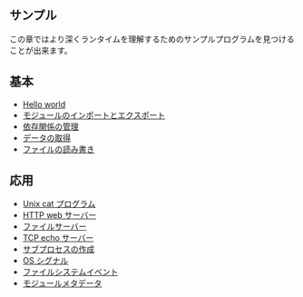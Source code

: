 <!-- # Examples -->
## サンプル

<!--
In this chapter you can find some example programs that you can use to learn
more about the runtime.
-->
この章ではより深くランタイムを理解するためのサンプルプログラムを見つけることが出来ます。

<!-- ## Basic -->
## 基本

<!--
- [Hello world](./examples/hello_world.md)
- [Import and export modules](./examples/import_export.md
- [Manage dependencies](./examples/manage_dependencies.md)
- [Fetch data](./examples/fetch_data.md)
- [Read and write files](./examples/read_write_files.md)
-->
- [Hello world](./examples/hello_world.md)
- [モジュールのインポートとエクスポート](./examples/import_export.md)
- [依存関係の管理](./examples/manage_dependencies.md)
- [データの取得](./examples/fetch_data.md)
- [ファイルの読み書き](./examples/read_write_files.md)

<!-- ## Advanced -->
## 応用

<!--
- [Unix cat program](./examples/unix_cat.md)
- [HTTP web server](./examples/http_server.md)
- [File server](./examples/file_server.md)
- [TCP echo server](./examples/tcp_echo.md)
- [Creating a subprocess](./examples/subprocess.md)
- [OS signals](./examples/os_signals.md)
- [File system events](./examples/file_system_events.md)
- [Module metadata](./examples/module_metadata.md)
-->
- [Unix cat プログラム](./examples/unix_cat.md)
- [HTTP web サーバー](./examples/http_server.md)
- [ファイルサーバー](./examples/file_server.md)
- [TCP echo サーバー](./examples/tcp_echo.md)
- [サブプロセスの作成](./examples/subprocess.md)
- [OS シグナル](./examples/os_signals.md)
- [ファイルシステムイベント](./examples/file_system_events.md)
- [モジュールメタデータ](./examples/module_metadata.md)